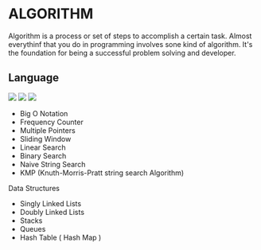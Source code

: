# ALGORITHM
Algorithm is a process or set of steps to accomplish a certain task. Almost everythinf that you do in programming involves sone kind of algorithm. It's the foundation for being a successful problem solving and developer.

## Language
<img src="https://img.shields.io/badge/JavaScript-F7DF1E?style=for-the-badge&logo=JavaScript&logoColor=white" /> <img src="https://img.shields.io/badge/Java-ED8B00?style=for-the-badge&logo=openjdk&logoColor=white"> <img src="https://img.shields.io/badge/Python-3776AB?style=for-the-badge&logo=python&logoColor=white">

- Big O Notation
- Frequency Counter
- Multiple Pointers
- Sliding Window
- Linear Search
- Binary Search
- Naive String Search
- KMP (Knuth-Morris-Pratt string search Algorithm)

Data Structures
- Singly Linked Lists
- Doubly Linked Lists
- Stacks
- Queues
- Hash Table ( Hash Map )